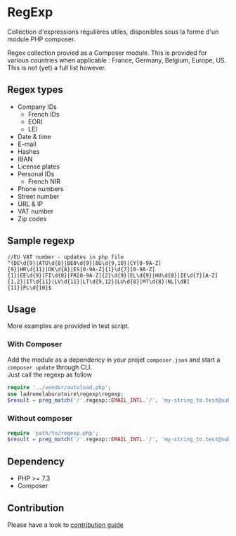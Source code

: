 # RegExp
Collection d'expressions régulières utiles, disponibles sous la forme d'un module PHP composer.

Regex collection provied as a Composer module. This is provided for various countries when applicable : France, Germany, Belgium, Europe, US.  
This is not (yet) a full list however.

## Regex types
- Company IDs
    - French IDs
    - EORI
    - LEI
- Date & time
- E-mail
- Hashes
- IBAN
- License plates
- Personal IDs
    - French NIR
- Phone numbers
- Street number
- URL & IP
- VAT number
- Zip codes

## Sample regexp
````
//EU VAT number - updates in php file
^(DE\d{9}|ATU\d{8}|BE0\d{9}|BG\d{9,10}|CY[0-9A-Z]{9}|HR\d{11}|DK\d{8}|ES[0-9A-Z]{1}\d{7}[0-9A-Z]{1}|EE\d{9}|FI\d{8}|FR[0-9A-Z]{2}\d{9}|EL\d{9}|HU\d{8}|IE\d{7}[A-Z]{1,2}|IT\d{11}|LV\d{11}|LT\d{9,12}|LU\d{8}|MT\d{8}|NL[\dB]{11}|PL\d{10}$
````

## Usage
More examples are provided in test script.

### With Composer
Add the module as a dependency in your projet `composer.json` and start a `composer update` through CLI.  
Just call the regexp as follow
````php
require '../vendor/autoload.php';
use ladromelaboratoire\regexp\regexp;
$result = preg_match('/'.regexp::EMAIL_INTL.'/', 'my-string_to.test@sub.server.verylongtld');
````

### Without composer
````php
require 'path/to/regexp.php';
$result = preg_match('/'.regexp::EMAIL_INTL.'/', 'my-string_to.test@sub.server.verylongtld');
````

## Dependency
- PHP >= 7.3
- Composer

## Contribution
Please have a look to [contribution guide](./contributing.md)